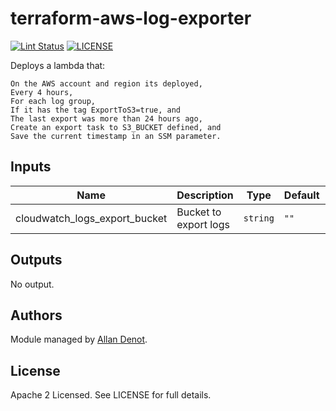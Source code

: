 # terraform-aws-log-exporter

[![Lint Status](https://github.com/DNXLabs/terraform-aws-log-exporter/workflows/Lint/badge.svg)](https://github.com/DNXLabs/terraform-aws-log-exporter/actions)
[![LICENSE](https://img.shields.io/github/license/DNXLabs/terraform-aws-log-exporter)](https://github.com/DNXLabs/terraform-aws-log-exporter/blob/master/LICENSE)

Deploys a lambda that:

    On the AWS account and region its deployed,
    Every 4 hours,
    For each log group,
    If it has the tag ExportToS3=true, and
    The last export was more than 24 hours ago,
    Create an export task to S3_BUCKET defined, and
    Save the current timestamp in an SSM parameter.

## Inputs

| Name | Description | Type | Default | Required |
|------|-------------|------|---------|:--------:|
| cloudwatch\_logs\_export\_bucket | Bucket to export logs | `string` | `""` | no |

## Outputs

No output.

## Authors

Module managed by [Allan Denot](https://github.com/adenot).

## License

Apache 2 Licensed. See LICENSE for full details.